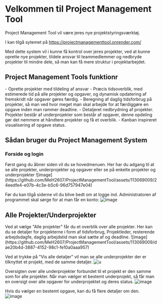 <h1> Velkommen til Project Management Tool </h1>

Project Management Tool vil være jeres nye projektstyringsværktøj. 

I kan tilgå sytemet på https://projectmanagementtool.onrender.com/

Med dette system vil i kunne få kontrol over jeres projekter, ved at kunne oprette nye projekter, tildele ansvar til teammedlemmer og nedbryde projekter til mindre dele, så man kan få mere struktur i projektarbejdet.

<h2>Project Management Tools funktionr</h2>
- Oprette projekter med tildeling af ansvar
- Præcis tidsoverblik, med estimerede tid på alle projekter og opgaver, og dynamisk opdatering af fremskridt når opgaver gøres færdig.
- Beregning af daglig tidsforbrug på projekter, så man ved hvor meget man skal arbejde for at færdiggøre en opgave inden man rammer deadline.
- Detaljeret nedbrydning af projekter. Projekter består af underprojekter som består af opgaver, denne opdeling gør det nemmere at håndtere projekter og få et overblik.
- Kanban inspireret visualisering af opgave status.

<h2>Sådan bruger du Project Management System</h2>
<h3> Forside og login </h3>
Først gang du åbner siden vil du se hovedmenuen. Her har du adgang til at se alle projekter, underprojekter og opgaver eller se på enkelte projekter og underprojekter
![image](https://github.com/MeH2607/ProjectManagementTool/assets/113069009/24eedfe4-e07b-4c3e-b5c6-96d757947e04)

Før du kan tilgå siderne vil du blive bedt om at logge ind. Administratoren af programmet skal sørge for at man får en konto:
![image](https://github.com/MeH2607/ProjectManagementTool/assets/113069009/a73b6a4b-d65c-4d94-b6e8-72077ac1796b)


<h2>Alle Projekter/Underprojekter</h2>
Ved at vælge "Alle projekter" får du et overblik over alle projekter. Her kan du se detaljer for projekterne i form af tidsforbrug, Projektleder, resterende arbejdsdagfe, daglig arbejdstid man skal sætte af og deadline.
![image](https://github.com/MeH2607/ProjectManagementTool/assets/113069009/dae20b4d-3887-4152-98c1-fe10a0aaa957)

Ved at trykke på "Vis alle detaljer" vil man se alle underprojekter der er tilknyttet et projekt, med de samme detaljer.
![u](https://github.com/MeH2607/ProjectManagementTool/assets/113069009/64487e77-b84f-44db-a35e-f3de544bd3ae)


Oversigten over alle underprojekter forbundet til et projekt er den samme som for alle projekter. Når man vælger et bestemt underprojekt, så får man en oversigt over alle opgaver for underprojektet og deres status.
![image](https://github.com/MeH2607/ProjectManagementTool/assets/113069009/786b2b6c-c764-4f9b-8087-610e3f0fd1c3)

Hvis du vælger en bestemt opgave, kan du få flere detaljer om den.
![image](https://github.com/MeH2607/ProjectManagementTool/assets/113069009/e955f016-df25-453f-bbc4-9105dad44983)
